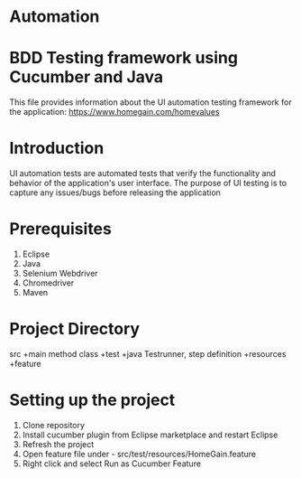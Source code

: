 # Automation
# BDD Testing framework using Cucumber and Java
This file provides information about the UI automation testing framework for the application: https://www.homegain.com/homevalues

# Introduction
UI automation tests are automated tests that verify the functionality and behavior of the application's user interface. The purpose of UI testing is to capture any issues/bugs before releasing the application

# Prerequisites
1. Eclipse
2. Java
3. Selenium Webdriver
4. Chromedriver
5. Maven

# Project Directory
src
  +main              method class
  +test
    +java             Testrunner, step definition 
    +resources
      +feature

# Setting up the project
1. Clone repository 
2. Install cucumber plugin from Eclipse marketplace and restart Eclipse
3. Refresh the project 
4. Open feature file under - src/test/resources/HomeGain.feature
5. Right click and select Run as Cucumber Feature
